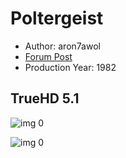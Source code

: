 # Poltergeist

* Author: aron7awol
* [Forum Post](https://www.avsforum.com/threads/bass-eq-for-filtered-movies.2995212/post-57824292)
* Production Year: 1982

## TrueHD 5.1

![img 0](https://i.imgur.com/oiSc6Fr.jpg)

![img 0](https://i.imgur.com/uQaWb4U.png)

